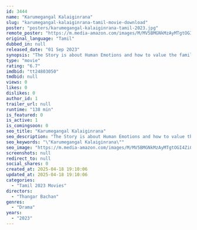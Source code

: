 ```yaml
---
id: 3444
name: "Karumegangal Kalaiginrana"
slug: "karumegangal-kalaiginrana-tamil-movie-download"
poster: "posters/karumegangal-kalaiginrana-tamil-2023.jpg"
remote_poster: "https://m.media-amazon.com/images/M/MV5BMGNkMzAyMTgtOGI4Zi00ZjI4LTkzOTgtNDEwY2VkMTQ4OWJhXkEyXkFqcGdeQXVyMTU0ODI1NTA2._V1_SX300.jpg"
original_language: "Tamil"
dubbed_in: null
released_date: "01 Sep 2023"
synopsis: "The Story is about Human Emotions and how to value the family when they are within reach \"NOT\" after you realize you had lost. A family without a strong foundation and values will disintegrate."
type: "movie"
rating: "6.7"
imdbid: "tt24803050"
tmdbid: null
views: 0
likes: 0
dislikes: 0
author_id: 1
trailer_url: null
runtime: "138 min"
is_featured: 0
is_active: 1
is_comingsoon: 0
seo_title: "Karumegangal Kalaiginrana"
seo_description: "The Story is about Human Emotions and how to value the family when they are within reach \"NOT\" after you realize you had lost. A family without a strong foundation and values will disintegrate."
seo_keywords: "\"Karumegangal Kalaiginrana\""
seo_image: "https://m.media-amazon.com/images/M/MV5BMGNkMzAyMTgtOGI4Zi00ZjI4LTkzOTgtNDEwY2VkMTQ4OWJhXkEyXkFqcGdeQXVyMTU0ODI1NTA2._V1_SX300.jpg"
screenshots: null
redirect_to: null
social_shares: 0
created_at: 2025-04-18 19:10:06
updated_at: 2025-04-18 19:10:06
categories:
  - "Tamil 2023 Movies"
directors:
  - "Thangar Bachan"
genres:
  - "Drama"
years:
  - "2023"
---
```

